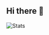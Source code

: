 ## Hi there 👋

![Stats](https://github-readme-stats.vercel.app/api?username=dipesh517&&show_icons=true&title_color=ffffff&icon_color=bb2acf&text_color=daf7dc&bg_color=151515)
